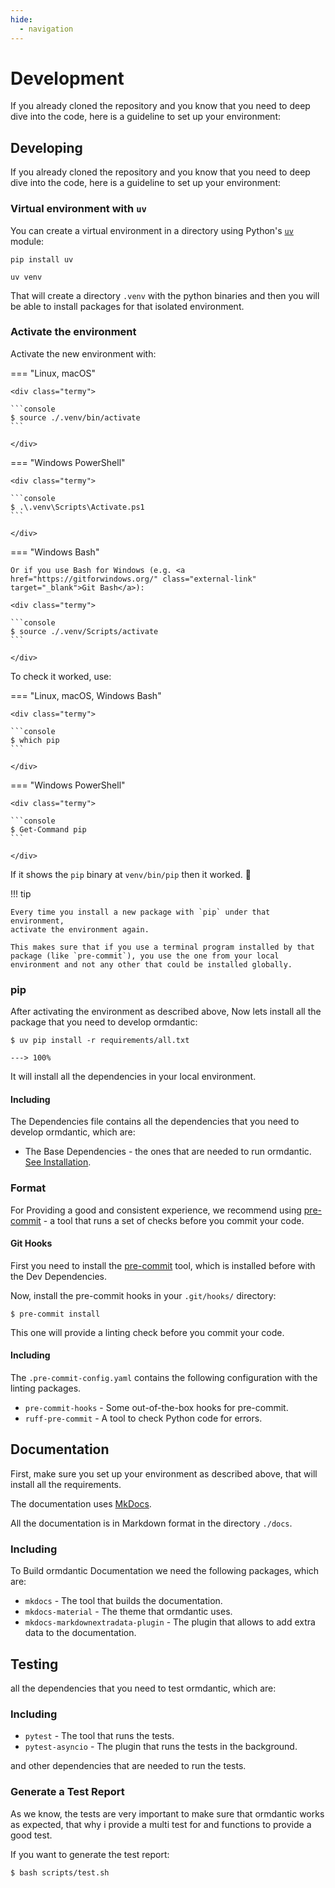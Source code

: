 ```yaml
---
hide:
  - navigation
---
```


# Development

If you already cloned the repository and you know that you need to deep dive
into the code, here is a guideline to set up your environment:

## Developing

If you already cloned the repository and you know that you need to deep dive
into the code, here is a guideline to set up your environment:

### Virtual environment with `uv`

You can create a virtual environment in a directory using Python's [`uv`](https://github.com/astral-sh/uv)
module:

<div class="termy">

```console
pip install uv

uv venv
```

</div>

That will create a directory `.venv` with the python binaries and then you will
be able to install packages for that isolated environment.

### Activate the environment

Activate the new environment with:

=== "Linux, macOS"

    <div class="termy">

    ```console
    $ source ./.venv/bin/activate
    ```

    </div>

=== "Windows PowerShell"

    <div class="termy">

    ```console
    $ .\.venv\Scripts\Activate.ps1
    ```

    </div>

=== "Windows Bash"

    Or if you use Bash for Windows (e.g. <a href="https://gitforwindows.org/" class="external-link" target="_blank">Git Bash</a>):

    <div class="termy">

    ```console
    $ source ./.venv/Scripts/activate
    ```

    </div>

To check it worked, use:

=== "Linux, macOS, Windows Bash"

    <div class="termy">

    ```console
    $ which pip
    ```

    </div>

=== "Windows PowerShell"

    <div class="termy">

    ```console
    $ Get-Command pip
    ```

    </div>

If it shows the `pip` binary at `venv/bin/pip` then it worked. 🎉

!!! tip

    Every time you install a new package with `pip` under that environment,
    activate the environment again.

    This makes sure that if you use a terminal program installed by that package (like `pre-commit`), you use the one from your local environment and not any other that could be installed globally.

### pip

After activating the environment as described above, Now lets install all the package that you need to develop ormdantic:

<div class="termy">

```console
$ uv pip install -r requirements/all.txt

---> 100%
```

</div>

It will install all the dependencies in your local environment.

#### Including

The Dependencies file contains all the dependencies that you need to develop
ormdantic, which are:

- The Base Dependencies - the ones that are needed to run ormdantic.
  [See Installation](../get-started/installation.md).


### Format

For Providing a good and consistent experience, we recommend using
[pre-commit](https://pre-commit.com/) - a tool that runs a set of checks before
you commit your code.

#### Git Hooks

First you need to install the [pre-commit](https://pre-commit.com/) tool, which
is installed before with the Dev Dependencies.

Now, install the pre-commit hooks in your `.git/hooks/` directory:

<div class="termy">

```console
$ pre-commit install
```

</div>

This one will provide a linting check before you commit your code.

#### Including

The `.pre-commit-config.yaml` contains the following configuration with the
linting packages.

- `pre-commit-hooks` - Some out-of-the-box hooks for pre-commit.
- `ruff-pre-commit` - A tool to check Python code for errors.

## Documentation

First, make sure you set up your environment as described above, that will
install all the requirements.

The documentation uses
<a href="https://www.mkdocs.org/" class="external-link" target="_blank">MkDocs</a>.

All the documentation is in Markdown format in the directory `./docs`.

### Including

To Build ormdantic Documentation we need the following packages, which are:

- `mkdocs` - The tool that builds the documentation.
- `mkdocs-material` - The theme that ormdantic uses.
- `mkdocs-markdownextradata-plugin` - The plugin that allows to add extra data
  to the documentation.

## Testing

all the dependencies that you need to test ormdantic, which are:

### Including

- `pytest` - The tool that runs the tests.
- `pytest-asyncio` - The plugin that runs the tests in the background.

and other dependencies that are needed to run the tests.

### Generate a Test Report

As we know, the tests are very important to make sure that ormdantic works as
expected, that why i provide a multi test for and functions to provide a good
test.

If you want to generate the test report:

<div class="termy">

```console
$ bash scripts/test.sh
```

</div>

